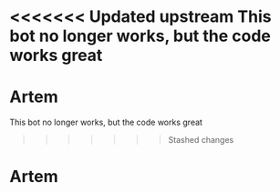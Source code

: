 <<<<<<< Updated upstream
This bot no longer works, but the code works great
=======
# Artem
This bot no longer works, but the code works great
>>>>>>> Stashed changes
# Artem
